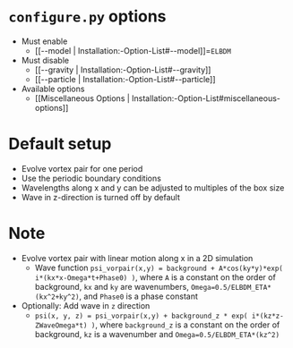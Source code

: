 # `configure.py` options
- Must enable
  - [[--model | Installation:-Option-List#--model]]=`ELBDM`
- Must disable
  - [[--gravity | Installation:-Option-List#--gravity]]
  - [[--particle | Installation:-Option-List#--particle]]
- Available options
  - [[Miscellaneous Options | Installation:-Option-List#miscellaneous-options]]


# Default setup
- Evolve vortex pair for one period
- Use the periodic boundary conditions
- Wavelengths along x and y can be adjusted to multiples of the box size
- Wave in z-direction is turned off by default


# Note
- Evolve vortex pair with linear motion along x in a 2D simulation
  - Wave function `psi_vorpair(x,y) = background + A*cos(ky*y)*exp( i*(kx*x-Omega*t+Phase0) )`,
    where `A` is a constant on the order of background, `kx` and `ky` are wavenumbers,
    `Omega=0.5/ELBDM_ETA*(kx^2+ky^2)`, and `Phase0` is a phase constant
- Optionally: Add wave in `z` direction
  - `psi(x, y, z) = psi_vorpair(x,y) + background_z * exp( i*(kz*z-ZWaveOmega*t) )`,
    where `background_z` is a constant on the order of background, `kz` is a wavenumber and
    `Omega=0.5/ELBDM_ETA*(kz^2)`
